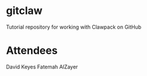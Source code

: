 gitclaw
=======

Tutorial repository for working with Clawpack on GitHub

Attendees
==========
David Keyes
Fatemah AlZayer
